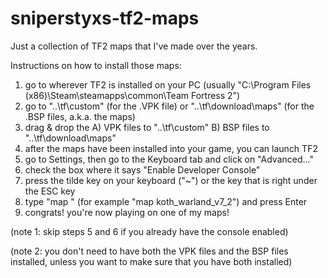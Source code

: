 # sniperstyxs-tf2-maps
Just a collection of TF2 maps that I've made over the years.

Instructions on how to install those maps:
1) go to wherever TF2 is installed on your PC (usually "C:\Program Files (x86)\Steam\steamapps\common\Team Fortress 2")
2) go to "..\tf\custom" (for the .VPK file) or "..\tf\download\maps" (for the .BSP files, a.k.a. the maps)
3) drag & drop the A) VPK files to "..\tf\custom" B) BSP files to "..\tf\download\maps"
4) after the maps have been installed into your game, you can launch TF2
5) go to Settings, then go to the Keyboard tab and click on "Advanced..."
6) check the box where it says "Enable Developer Console"
7) press the tilde key on your keyboard ("~") or the key that is right under the ESC key
8) type "map <map name>" (for example "map koth_warland_v7_2") and press Enter
9) congrats! you're now playing on one of my maps!

(note 1: skip steps 5 and 6 if you already have the console enabled)
  
(note 2: you don't need to have both the VPK files and the BSP files installed, unless you want to make sure that you have both installed)
